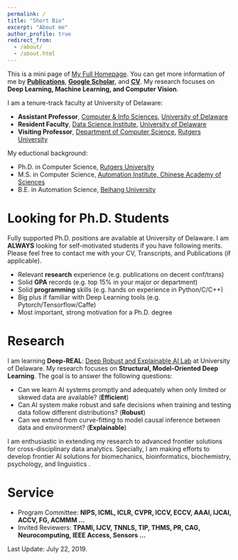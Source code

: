 ```yaml
---
permalink: /
title: "Short Bio"
excerpt: "About me"
author_profile: true
redirect_from: 
  - /about/
  - /about.html
---
```

This is a mini page of [My Full Homepage](https://sites.google.com/site/xipengcshomepage/). You can get more information of me by [**Publications**](https://xipeng13.github.io/homepage/files/PUBLICATION.pdf), [**Google Scholar**](https://scholar.google.com/citations?user=DWw4v0kAAAAJ), and [**CV**](https://xipeng13.github.io/homepage/files/CV.pdf). My research focuses on **Deep Learning, Machine Learning, and Computer Vision**.

I am a tenure-track faculty at University of Delaware:
- **Assistant Professor**, [Computer & Info Sciences](https://www.cis.udel.edu/), [University of Delaware](https://www.udel.edu/)
- **Resident Faculty**, [Data Science Institute](https://dsi.udel.edu/), [University of Delaware](https://www.udel.edu/)
- **Visiting Professor**, [Department of Computer Science](https://www.cs.rutgers.edu/), [Rutgers University](https://www.rutgers.edu/)

My eductional background: 
- Ph.D. in Computer Science, [Rutgers University](https://www.cs.rutgers.edu/)
- M.S. in Computer Science, [Automation Institute, Chinese Academy of Sciences](http://www.ia.cas.cn/)
- B.E. in Automation Science, [Beihang University](http://dept3.buaa.edu.cn/)


Looking for Ph.D. Students
======
Fully supported Ph.D. positions are available at University of Delaware. I am **ALWAYS** looking for self-motivated students if you have following merits. Please feel free to contact me with your CV, Transcripts, and Publications (if applicable).

- Relevant **research** experience (e.g. publications on decent conf/trans)
- Solid **GPA** records (e.g. top 15% in your major or department)
- Solid **programming** skills (e.g. hands on experience in Python/C/C++)
- Big plus if familiar with Deep Learning tools (e.g. Pytorch/Tensorflow/Caffe)
- Most important, strong motivation for a Ph.D. degree


Research
======
I am learning **Deep-REAL**: [Deep Robust and Explainable AI Lab](https://sites.google.com/site/xipengcshomepage/research) at University of Delaware. My research focuses on **Structural, Model-Oriented Deep Learning**. The goal is to answer the following questions:

- Can we learn AI systems promptly and adequately when only limited or skewed data are available? (**Efficient**)
- Can AI system make robust and safe decisions when training and testing data follow different distributions? (**Robust**)
- Can we extend from curve-fitting to model causal inference between data and environment? (**Explainable**)

I am enthusiastic in extending my research to advanced frontier solutions for cross-disciplinary data analytics. Specially, I am making efforts to develop frontier AI solutions for biomechanics, bioinformatics, biochemistry, psychology, and linguistics .
  
Service
======
- Program Committee: **NIPS, ICML, ICLR, CVPR, ICCV, ECCV, AAAI, IJCAI, ACCV, FG, ACMMM ...**
- Invited Reviewers: **TPAMI, IJCV, TNNLS, TIP, THMS, PR, CAG, Neurocomputing, IEEE Access, Sensors ...**

Last Update: July 22, 2019.


